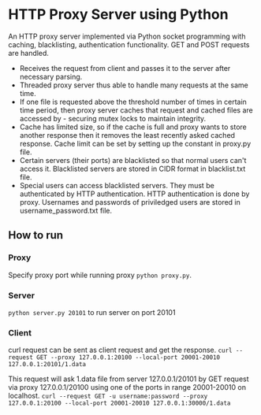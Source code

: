 # HTTP Proxy Server using Python

An HTTP proxy server implemented via Python socket programming with caching, blacklisting, authentication functionality. GET and POST requests are handled.

- Receives the request from client and passes it to the server after necessary parsing.
- Threaded proxy server thus able to handle many requests at the same time.
- If one file is requested above the threshold number of times in certain time period, then proxy server caches that request and cached files are accessed by - securing mutex locks to maintain integrity.
- Cache has limited size, so if the cache is full and proxy wants to store another response then it removes the least recently asked cached response. Cache limit can be set by setting up the constant in proxy.py file.
- Certain servers (their ports) are blacklisted so that normal users can't access it. Blacklisted servers are stored in CIDR format in blacklist.txt file.
- Special users can access blacklisted servers. They must be authenticated by HTTP authentication. HTTP authentication is done by proxy. Usernames and passwords of priviledged users are stored in username_password.txt file.
## How to run
### Proxy
Specify proxy port while running proxy `python proxy.py`.
### Server
`python server.py 20101` to run server on port 20101
### Client
curl request can be sent as client request and get the response. 
`curl --request GET --proxy 127.0.0.1:20100 --local-port 20001-20010 127.0.0.1:20101/1.data` 

This request will ask 1.data file from server 127.0.0.1/20101 by GET request via proxy 127.0.0.1/20100 using one of the ports in range 20001-20010 on localhost. 
`curl --request GET -u username:password --proxy 127.0.0.1:20100 --local-port 20001-20010 127.0.0.1:30000/1.data`
